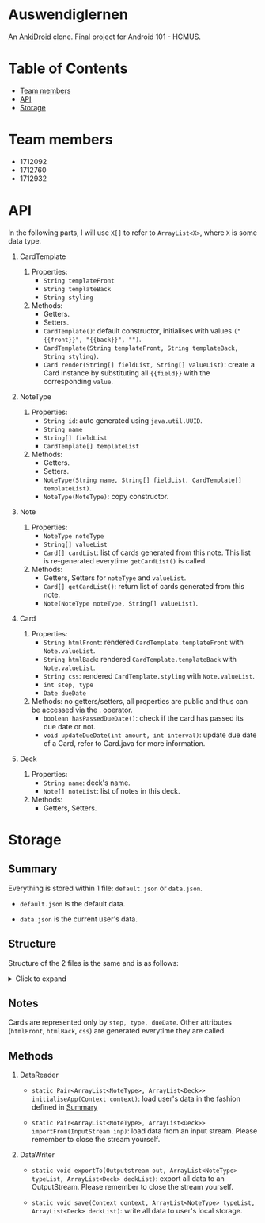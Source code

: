 # Auswendiglernen

An [AnkiDroid](https://docs.ankidroid.org/) clone. Final project for Android 101 - HCMUS.

# Table of Contents

- [Team members](#team-members)
- [API](#api)
- [Storage](#storage)

# Team members

- 1712092
- 1712760
- 1712932

# API

In the following parts, I will use `X[]` to refer to `ArrayList<X>`, where `X` is some data type.

1. CardTemplate

   1. Properties:
      - `String templateFront`
      - `String templateBack`
      - `String styling`
   2. Methods:
      - Getters.
      - Setters.
      - `CardTemplate()`: default constructor, initialises with values `("{{front}}", "{{back}}", "")`.
      - `CardTemplate(String templateFront, String templateBack, String styling)`.
      - `Card render(String[] fieldList, String[] valueList)`: create a Card instance by substituting all `{{field}}` with the corresponding `value`.

2. NoteType

   1. Properties:
      - `String id`: auto generated using `java.util.UUID`.
      - `String name`
      - `String[] fieldList`
      - `CardTemplate[] templateList`
   2. Methods:
      - Getters.
      - Setters.
      - `NoteType(String name, String[] fieldList, CardTemplate[] templateList)`.
      - `NoteType(NoteType)`: copy constructor.

3. Note

   1. Properties:
      - `NoteType noteType`
      - `String[] valueList`
      - `Card[] cardList`: list of cards generated from this note. This list is re-generated everytime `getCardList()` is called.
   2. Methods:
      - Getters, Setters for `noteType` and `valueList`.
      - `Card[] getCardList()`: return list of cards generated from this note.
      - `Note(NoteType noteType, String[] valueList)`.

4. Card

   1. Properties:
      - `String htmlFront`: rendered `CardTemplate.templateFront` with `Note.valueList`.
      - `String htmlBack`: rendered `CardTemplate.templateBack` with `Note.valueList`.
      - `String css`: rendered `CardTemplate.styling` with `Note.valueList`.
      - `int step, type`
      - `Date dueDate`
   2. Methods: no getters/setters, all properties are public and thus can be accessed via the . operator.
      - `boolean hasPassedDueDate()`: check if the card has passed its due date or not.
      - `void updateDueDate(int amount, int interval)`: update due date of a Card, refer to Card.java for more information.

5. Deck

   1. Properties:
      - `String name`: deck's name.
      - `Note[] noteList`: list of notes in this deck.
   2. Methods:
      - Getters, Setters.

# Storage

## Summary

Everything is stored within 1 file: `default.json` or `data.json`.

- `default.json` is the default data.

- `data.json` is the current user's data.

## Structure

Structure of the 2 files is the same and is as follows:

<details>
<summary>Click to expand</summary>

```
{
  "typeList": [
    {
      "id": "1",
      "name": "Basic",
      "fieldList": [
        "front",
        "back",
        "page"
      ],
      "templateList": [
        {
          "templateFront": "Front: {{front}}. Page: {{page}}",
          "templateBack": "Back: {{back}}",
          "styling": ".card { color: red; };"
        },
        {
          "templateFront": "{{front}}",
          "templateBack": "{{back}}",
          "styling": ".card { color: blue; };"
        }
      ]
    },
    {
      "id": "2",
      "name": "Basic 2",
      "fieldList": [
        "front",
        "back"
      ],
      "templateList": [
        {
          "templateFront": "Front: {{front}}",
          "templateBack": "Back: {{back}}",
          "styling": ".card { color: red; };"
        }
      ]
    }
  ],
  "deckList": [
    {
      "id": "1",
      "name": "Deck #1",
      "noteList": [
        {
          "id": "1",
          "noteTypeId": "1",
          "valueList": [
            "front value",
            "back value",
            "page number"
          ],
          "cardList": [
            {
              "step": 1,
              "type": 0,
              "dueDate": "14-01-2020, 00:18:25"
            },
            {
              "step": 1,
              "type": 0,
              "dueDate": "14-01-2020, 00:18:25"
            }
          ]
        },
        {
          "id": "2",
          "noteTypeId": "2",
          "valueList": [
            "front value",
            "back value"
          ],
          "cardList": [
            {
              "step": 1,
              "type": 0,
              "dueDate": "14-01-2020, 00:18:25"
            }
          ]
        }
      ]
    },
    {
      "id": "2",
      "name": "Deck #2",
      "noteList": [
        {
          "id": "3",
          "noteTypeId": "1",
          "valueList": [
            "front value 123",
            "back value 123",
            "page number 123"
          ],
          "cardList": [
            {
              "step": 1,
              "type": 0,
              "dueDate": "14-01-2020, 00:18:25"
            },
            {
              "step": 1,
              "type": 0,
              "dueDate": "14-01-2020, 00:18:25"
            }
          ]
        },
        {
          "id": "4",
          "noteTypeId": "2",
          "valueList": [
            "front value 123",
            "back value 123"
          ],
          "cardList": [
            {
              "step": 1,
              "type": 0,
              "dueDate": "14-01-2020, 00:18:25"
            }
          ]
        }
      ]
    }
  ]
}
```

</details>

## Notes

Cards are represented only by `step, type, dueDate`. Other attributes (`htmlFront`, `htmlBack`, `css`) are generated everytime they are called.

## Methods

1. DataReader

   - `static Pair<ArrayList<NoteType>, ArrayList<Deck>> initialiseApp(Context context)`: load user's data in the fashion defined in [Summary](#summary)

   - `static Pair<ArrayList<NoteType>, ArrayList<Deck>> importFrom(InputStream inp)`: load data from an input stream. Please remember to close the stream yourself.

2. DataWriter

   - `static void exportTo(Outputstream out, ArrayList<NoteType> typeList, ArrayList<Deck> deckList)`: export all data to an OutputStream. Please remember to close the stream yourself.

   - `static void save(Context context, ArrayList<NoteType> typeList, ArrayList<Deck> deckList)`: write all data to user's local storage.
